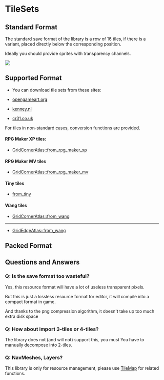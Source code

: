 # TileSets



## Standard Format

The standard save format of the library is a row of 16 tiles, if there is a variant, placed directly below the corresponding position.

Ideally you should provide sprites with transparency channels.

![](https://lostgardenhome.files.wordpress.com/2019/09/essay-tiles-710781.jpg)

## Supported Format

- You can download tile sets from these sites:

- [opengameart.org](https://opengameart.org/art-search-advanced?field_art_tags_tid=tileset)
- [kenney.nl](https://kenney.nl/assets)
- [cr31.co.uk](http://www.cr31.co.uk/stagecast/wang/tiles_c.html)

For tiles in non-standard cases, conversion functions are provided.

#### RPG Maker XP tiles:

- [GridCornerAtlas::from_rpg_maker_xp](https://docs.rs/tileset/latest/tileset/struct.GridCornerAtlas.html#method.from_rpg_maker_xp)

#### RPG Maker MV tiles

- [GridCornerAtlas::from_rpg_maker_mv](https://docs.rs/tileset/latest/tileset/struct.GridCornerAtlas.html#method.from_rpg_maker_xp)

#### Tiny tiles

- [from_tiny](https://docs.rs/tileset/latest/tileset/struct.GridCornerAtlas.html#method.from_rpg_maker_xp)

#### Wang tiles

- [GridCornerAtlas::from_wang](https://docs.rs/tileset/latest/tileset/struct.GridCornerAtlas.html#method.from_rpg_maker_xp)

---

- [GridEdgeAtlas::from_wang](https://docs.rs/tileset/latest/tileset/struct.GridCornerAtlas.html#method.from_rpg_maker_xp)


## Packed Format





## Questions and Answers

### Q: Is the save format too wasteful?

Yes, this resource format will have a lot of useless transparent pixels.

But this is just a lossless resource format for editor, it will compile into a compact format in game.

And thanks to the png compression algorithm, it doesn't take up too much extra disk space

### Q: How about import 3-tiles or 4-tiles?

The library does not (and will not) support this, you must You have to manually decompose into 2-tiles.

### Q: NavMeshes, Layers?

This library is only for resource management, please use [TileMap](https://github.com/oovm/Tilemap/tree/dev/projects/tilemap) for related functions.